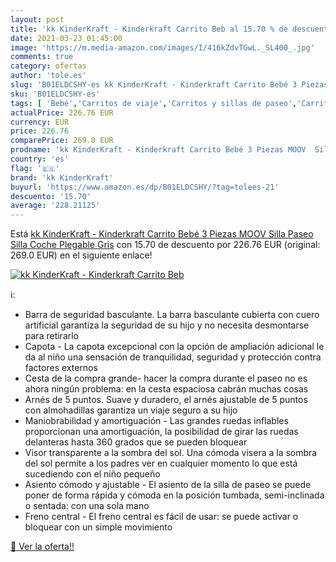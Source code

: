 ```yaml
---
layout: post
title: 'kk KinderKraft - Kinderkraft Carrito Beb al 15.70 % de descuento'
date: 2021-03-23 01:45:00
image: 'https://m.media-amazon.com/images/I/416kZdvTGwL._SL400_.jpg'
comments: true
category: ofertas
author: 'tole.es'
slug: 'B01ELDCSHY-es kk KinderKraft - Kinderkraft Carrito Bebé 3 Piezas MOOV...'
sku: 'B01ELDCSHY-es'
tags: [ 'Bebé','Carritos de viaje','Carritos y sillas de paseo','Carritos, sillas de paseo y accesorios','bebé','kk kinderkraft', ]
actualPrice: 226.76 EUR
currency: EUR
price: 226.76
comparePrice: 269.0 EUR
prodname: 'kk KinderKraft - Kinderkraft Carrito Bebé 3 Piezas MOOV  Silla Paseo  Silla Coche  Plegable  Gris'
country: 'es'
flag: '🇪🇸'
brand: 'kk KinderKraft'
buyurl: 'https://www.amazon.es/dp/B01ELDCSHY/?tag=tolees-21'
descuento: '15.70'
average: '228.21125'
---
```


Está [kk KinderKraft - Kinderkraft Carrito Bebé 3 Piezas MOOV  Silla Paseo  Silla Coche  Plegable  Gris](https://www.amazon.es/dp/B01ELDCSHY/?tag=tolees-21) con 15.70 de descuento por 226.76 EUR (original: 269.0 EUR) en el siguiente enlace!

[![kk KinderKraft - Kinderkraft Carrito Beb](https://m.media-amazon.com/images/I/416kZdvTGwL._SL400_.jpg)](https://www.amazon.es/dp/B01ELDCSHY/?tag=tolees-21)

ℹ️:

- Barra de seguridad basculante. La barra basculante cubierta con cuero artificial garantiza la seguridad de su hijo y no necesita desmontarse para retirarlo
- Capota - La capota excepcional con la opción de ampliación adicional le da al niño una sensación de tranquilidad, seguridad y protección contra factores externos
- Cesta de la compra grande- hacer la compra durante el paseo no es ahora ningún problema: en la cesta espaciosa cabrán muchas cosas
- Arnés de 5 puntos. Suave y duradero, el arnés ajustable de 5 puntos con almohadillas garantiza un viaje seguro a su hijo
- Maniobrabilidad y amortiguación - Las grandes ruedas inflables proporcionan una amortiguación, la posibilidad de girar las ruedas delanteras hasta 360 grados que se pueden bloquear
- Visor transparente a la sombra del sol. Una cómoda visera a la sombra del sol permite a los padres ver en cualquier momento lo que está sucediendo con el niño pequeño
- Asiento cómodo y ajustable - El asiento de la silla de paseo se puede poner de forma rápida y cómoda en la posición tumbada, semi-inclinada o sentada: con una sola mano
- Freno central - El freno central es fácil de usar: se puede activar o bloquear con un simple movimiento

[🛒 Ver la oferta!!](https://www.amazon.es/dp/B01ELDCSHY/?tag=tolees-21)
